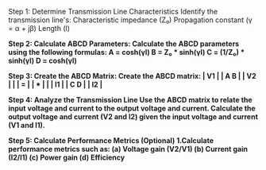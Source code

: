  Step 1: Determine Transmission Line Characteristics
Identify the transmission line's:
Characteristic impedance (Z₀)
Propagation constant (γ = α + jβ)
Length (l)

<b>Step 2: Calculate ABCD Parameters:
Calculate the ABCD parameters using the following formulas:
A = cosh(γl)
B = Z₀ * sinh(γl)
C = (1/Z₀) * sinh(γl)
D = cosh(γl)

<b>Step 3: Create the ABCD Matrix:
Create the ABCD matrix:
| V1 |   | A  B |   | V2 |
|    | = |      | * |    |
| I1 |   | C  D |   | I2 |

Step 4: Analyze the Transmission Line
Use the ABCD matrix to relate the input voltage and current to the output voltage and current.
Calculate the output voltage and current (V2 and I2) given the input voltage and current (V1 and I1).

Step 5: Calculate Performance Metrics (Optional)
1.Calculate performance metrics such as:
(a) Voltage gain (V2/V1)
(b) Current gain (I2/I1)
(c) Power gain
(d) Efficiency
